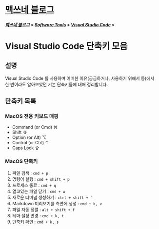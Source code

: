 <link rel="stylesheet" type="text/css" href="/css/style-header.css">
<link href="https://cdn.jsdelivr.net/npm/bootstrap@5.3.0-alpha1/dist/css/bootstrap.min.css" rel="stylesheet" integrity="sha384-GLhlTQ8iRABdZLl6O3oVMWSktQOp6b7In1Zl3/Jr59b6EGGoI1aFkw7cmDA6j6gD" crossorigin="anonymous">

<div class="sticky-top bg-white pt-1 pb-2">
<h1><a href="/">맥쓰네 블로그</a></h1>
<h5> 
<a href="/">맥쓰네 블로그</a>
>
<a href="/software_tools">Software Tools</a>
>
<a href="/software_tools/visual_studio_code">Visual Studio Code</a>
>
</h5>
</div>

# Visual Studio Code 단축키 모음
## 설명
Visual Studio Code 를 사용하며 어떠한 이유(궁금하거나, 사용하기 위해서 등)에서 한 번이라도 알아보았던 기본 단축키들에 대해 정리합니다.

## 단축키 목록
### MacOS 전용 키보드 매핑

- Command (or Cmd) ⌘
- Shift ⇧
- Option (or Alt) ⌥
- Control (or Ctrl) ⌃
- Caps Lock ⇪

### MacOS 단축키

1. 파일 검색 : `cmd + p`
2. 명령어 실행 : `cmd + shift + p`
3. 프로세스 종료 : `cmd + q`
4. 열고있는 파일 닫기 : `cmd + w`
5. 새로운 터미널 생성하기 : ``ctrl + shift + ` ``
6. Markdown 미리보기를 측면에 생성 : `` cmd + k, v ``
7. 파일 자동 정렬 : `alt + shift + f`
8. 테마 설정 변경 : `cmd + k, t`
9. 단축키 확인 : `cmd + k, s`